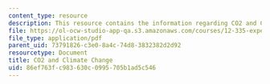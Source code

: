 ```yaml
---
content_type: resource
description: This resource contains the information regarding CO2 and Climate Change.
file: https://ol-ocw-studio-app-qa.s3.amazonaws.com/courses/12-335-experimental-atmospheric-chemistry-fall-2014/86ef763fc983630c0995705b1ad5c546_MIT12_335F14_Lecture2.pdf
file_type: application/pdf
parent_uid: 73791826-c3e0-8a4c-74d8-3832382d2d92
resourcetype: Document
title: CO2 and Climate Change
uid: 86ef763f-c983-630c-0995-705b1ad5c546
---
```

